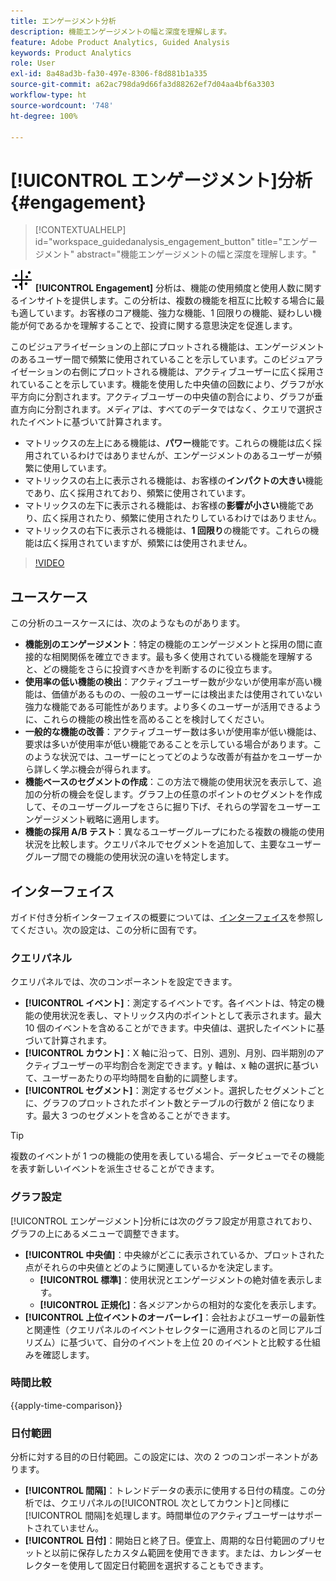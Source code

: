 ```yaml
---
title: エンゲージメント分析
description: 機能エンゲージメントの幅と深度を理解します。
feature: Adobe Product Analytics, Guided Analysis
keywords: Product Analytics
role: User
exl-id: 8a48ad3b-fa30-497e-8306-f8d881b1a335
source-git-commit: a62ac798da9d66fa3d88262ef7d04aa4bf6a3303
workflow-type: ht
source-wordcount: '748'
ht-degree: 100%

---
```


# [!UICONTROL エンゲージメント]分析 {#engagement}

<!-- markdownlint-disable MD034 -->

>[!CONTEXTUALHELP]
>id="workspace_guidedanalysis_engagement_button"
>title="エンゲージメント"
>abstract="機能エンゲージメントの幅と深度を理解します。"

<!-- markdownlint-enable MD034 -->


![EngagementGraph](/help/assets/icons/EngagementGraph.svg) **[!UICONTROL Engagement]** 分析は、機能の使用頻度と使用人数に関するインサイトを提供します。この分析は、複数の機能を相互に比較する場合に最も適しています。お客様のコア機能、強力な機能、1 回限りの機能、疑わしい機能が何であるかを理解することで、投資に関する意思決定を促進します。

このビジュアライゼーションの上部にプロットされる機能は、エンゲージメントのあるユーザー間で頻繁に使用されていることを示しています。このビジュアライゼーションの右側にプロットされる機能は、アクティブユーザーに広く採用されていることを示しています。機能を使用した中央値の回数により、グラフが水平方向に分割されます。アクティブユーザーの中央値の割合により、グラフが垂直方向に分割されます。メディアは、すべてのデータではなく、クエリで選択されたイベントに基づいて計算されます。

* マトリックスの左上にある機能は、**パワー**&#x200B;機能です。これらの機能は広く採用されているわけではありませんが、エンゲージメントのあるユーザーが頻繁に使用しています。
* マトリックスの右上に表示される機能は、お客様の&#x200B;**インパクトの大きい**&#x200B;機能であり、広く採用されており、頻繁に使用されています。
* マトリックスの左下に表示される機能は、お客様の&#x200B;**影響が小さい**&#x200B;機能であり、広く採用されたり、頻繁に使用されたりしているわけではありません。
* マトリックスの右下に表示される機能は、**1 回限り**&#x200B;の機能です。これらの機能は広く採用されていますが、頻繁には使用されません。

>[!VIDEO](https://video.tv.adobe.com/v/3447468?captions=jpn)


## ユースケース

この分析のユースケースには、次のようなものがあります。

* **機能別のエンゲージメント**：特定の機能のエンゲージメントと採用の間に直接的な相関関係を確立できます。最も多く使用されている機能を理解すると、どの機能をさらに投資すべきかを判断するのに役立ちます。
* **使用率の低い機能の検出**：アクティブユーザー数が少ないが使用率が高い機能は、価値があるものの、一般のユーザーには検出または使用されていない強力な機能である可能性があります。より多くのユーザーが活用できるように、これらの機能の検出性を高めることを検討してください。
* **一般的な機能の改善**：アクティブユーザー数は多いが使用率が低い機能は、要求は多いが使用率が低い機能であることを示している場合があります。このような状況では、ユーザーにとってどのような改善が有益かをユーザーから詳しく学ぶ機会が得られます。
* **機能ベースのセグメントの作成**：この方法で機能の使用状況を表示して、追加の分析の機会を促します。グラフ上の任意のポイントのセグメントを作成して、そのユーザーグループをさらに掘り下げ、それらの学習をユーザーエンゲージメント戦略に適用します。
* **機能の採用 A/B テスト**：異なるユーザーグループにわたる複数の機能の使用状況を比較します。クエリパネルでセグメントを追加して、主要なユーザーグループ間での機能の使用状況の違いを特定します。

## インターフェイス

ガイド付き分析インターフェイスの概要については、[インターフェイス](../overview.md#interface)を参照してください。次の設定は、この分析に固有です。

### クエリパネル

クエリパネルでは、次のコンポーネントを設定できます。

* **[!UICONTROL イベント]**：測定するイベントです。各イベントは、特定の機能の使用状況を表し、マトリックス内のポイントとして表示されます。最大 10 個のイベントを含めることができます。中央値は、選択したイベントに基づいて計算されます。
* **[!UICONTROL カウント]**：X 軸に沿って、日別、週別、月別、四半期別のアクティブユーザーの平均割合を測定できます。y 軸は、x 軸の選択に基づいて、ユーザーあたりの平均時間を自動的に調整します。
* **[!UICONTROL セグメント]**：測定するセグメント。選択したセグメントごとに、グラフのプロットされたポイント数とテーブルの行数が 2 倍になります。最大 3 つのセグメントを含めることができます。

>[!TIP]
>
>複数のイベントが 1 つの機能の使用を表している場合、データビューでその機能を表す新しいイベントを派生させることができます。

### グラフ設定

[!UICONTROL エンゲージメント]分析には次のグラフ設定が用意されており、グラフの上にあるメニューで調整できます。

* **[!UICONTROL 中央値]**：中央線がどこに表示されているか、プロットされた点がそれらの中央値とどのように関連しているかを決定します。
   * **[!UICONTROL 標準]**：使用状況とエンゲージメントの絶対値を表示します。
   * **[!UICONTROL 正規化]**：各メジアンからの相対的な変化を表示します。
* **[!UICONTROL 上位イベントのオーバーレイ]**：会社およびユーザーの最新性と関連性（クエリパネルのイベントセレクターに適用されるのと同じアルゴリズム）に基づいて、自分のイベントを上位 20 のイベントと比較する仕組みを確認します。

### 時間比較

{{apply-time-comparison}}

### 日付範囲

分析に対する目的の日付範囲。この設定には、次の 2 つのコンポーネントがあります。

* **[!UICONTROL 間隔]**：トレンドデータの表示に使用する日付の精度。この分析では、クエリパネルの[!UICONTROL 次としてカウント]と同様に[!UICONTROL 間隔]を処理します。時間単位のアクティブユーザーはサポートされていません。
* **[!UICONTROL 日付]**：開始日と終了日。便宜上、周期的な日付範囲のプリセットと以前に保存したカスタム範囲を使用できます。または、カレンダーセレクターを使用して固定日付範囲を選択することもできます。

<!--
## Example

See below for an example of the analysis.

![Enagement compare](../assets/engagement-compare.png)
-->
